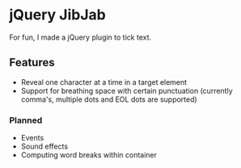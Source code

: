# jQuery JibJab
For fun, I made a jQuery plugin to tick text.

## Features

- Reveal one character at a time in a target element
- Support for breathing space with certain punctuation (currently comma's, multiple dots and EOL dots are supported)

### Planned

- Events
- Sound effects
- Computing word breaks within container